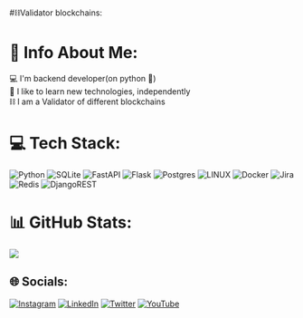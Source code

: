 #⛓Validator blockchains:

# 💫 Info About Me:
💻 I'm backend developer(on python 🐍)<br>👀 I like to learn new technologies, independently<br>⛓ I am a Validator of different blockchains


# 💻 Tech Stack:
![Python](https://img.shields.io/badge/python-3670A0?style=for-the-badge&logo=python&logoColor=ffdd54) ![SQLite](https://img.shields.io/badge/sqlite-%2307405e.svg?style=for-the-badge&logo=sqlite&logoColor=white) ![FastAPI](https://img.shields.io/badge/FastAPI-005571?style=for-the-badge&logo=fastapi) ![Flask](https://img.shields.io/badge/flask-%23000.svg?style=for-the-badge&logo=flask&logoColor=white) ![Postgres](https://img.shields.io/badge/postgres-%23316192.svg?style=for-the-badge&logo=postgresql&logoColor=white) ![LINUX](https://img.shields.io/badge/Linux-FCC624?style=for-the-badge&logo=linux&logoColor=black) ![Docker](https://img.shields.io/badge/docker-%230db7ed.svg?style=for-the-badge&logo=docker&logoColor=white) ![Jira](https://img.shields.io/badge/jira-%230A0FFF.svg?style=for-the-badge&logo=jira&logoColor=white) ![Redis](https://img.shields.io/badge/redis-%23DD0031.svg?style=for-the-badge&logo=redis&logoColor=white) ![DjangoREST](https://img.shields.io/badge/DJANGO-REST-ff1709?style=for-the-badge&logo=django&logoColor=white&color=ff1709&labelColor=gray)
# 📊 GitHub Stats:
![](https://github-readme-streak-stats.herokuapp.com/?user=makstravel&theme=onedark&hide_border=false)<br/>

## 🌐 Socials:
[![Instagram](https://img.shields.io/badge/Instagram-%23E4405F.svg?logo=Instagram&logoColor=white)](https://instagram.com/maks_travel) [![LinkedIn](https://img.shields.io/badge/LinkedIn-%230077B5.svg?logo=linkedin&logoColor=white)](https://linkedin.com/in/@maks_travel) [![Twitter](https://img.shields.io/badge/Twitter-%231DA1F2.svg?logo=Twitter&logoColor=white)](https://twitter.com/@maks_travel) [![YouTube](https://img.shields.io/badge/YouTube-%23FF0000.svg?logo=YouTube&logoColor=white)](https://youtube.com/@maks_travel) 

<!-- Proudly created with GPRM ( https://gprm.itsvg.in ) -->
